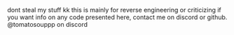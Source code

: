dont steal my stuff kk
this is mainly for reverse engineering or criticizing
if you want info on any code presented here, contact me on discord or github. @tomatosouppp on discord
